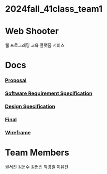 # 2024fall_41class_team1

# Web Shooter
웹 프로그래밍 교육 플랫폼 서비스

# Docs
### [Proposal](Docs/Proposal_Team1.pdf)
### [Software Requirement Specification](Docs/Software_Requirement_Specification_Team1.pdf)
### [Design Specification](Docs/Design_Specification_Team1.pdf)
### [Final](Docs/Final_Presentation_Team1.pdf)
### [Wireframe](Docs/Figma_Wireframe_Team1.pdf)

# Team Members
권서진 김문수 김현진 박경일 이유진
